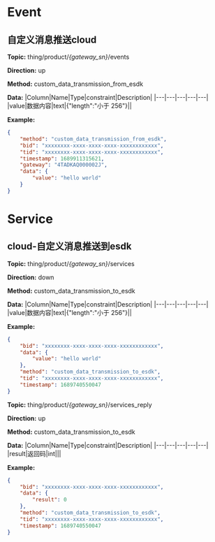 




 # Event

## 自定义消息推送cloud
**Topic:** thing/product/*{gateway_sn}*/events

**Direction:** up

**Method:** custom_data_transmission_from_esdk

**Data:** 
|Column|Name|Type|constraint|Description|
|---|---|---|---|---|
|value|数据内容|text|{&#34;length&#34;:&#34;小于 256&#34;}||

 

**Example:**
```json
{
	"method": "custom_data_transmission_from_esdk",
	"bid": "xxxxxxxx-xxxx-xxxx-xxxx-xxxxxxxxxxxx",
	"tid": "xxxxxxxx-xxxx-xxxx-xxxx-xxxxxxxxxxxx",
	"timestamp": 1689911315621,
	"gateway": "4TADKAQ000002J",
	"data": {
		"value": "hello world"
	}
}
```







 # Service

## cloud-自定义消息推送到esdk



**Topic:** thing/product/*{gateway_sn}*/services

**Direction:** down

**Method:** custom_data_transmission_to_esdk

**Data:**
 |Column|Name|Type|constraint|Description| 
|---|---|---|---|---|
|value|数据内容|text|{&#34;length&#34;:&#34;小于 256&#34;}||

 

**Example:**
```json
{
	"bid": "xxxxxxxx-xxxx-xxxx-xxxx-xxxxxxxxxxxx",
	"data": {
		"value": "hello world"
	},
	"method": "custom_data_transmission_to_esdk",
	"tid": "xxxxxxxx-xxxx-xxxx-xxxx-xxxxxxxxxxxx",
	"timestamp": 1689740550047
}
```



**Topic:** thing/product/*{gateway_sn}*/services_reply

**Direction:** up

**Method:** custom_data_transmission_to_esdk

**Data:**
|Column|Name|Type|constraint|Description|
|---|---|---|---|---|
|result|返回码|int|||

 

**Example:**
```json
{
	"bid": "xxxxxxxx-xxxx-xxxx-xxxx-xxxxxxxxxxxx",
	"data": {
		"result": 0
	},
	"method": "custom_data_transmission_to_esdk",
	"tid": "xxxxxxxx-xxxx-xxxx-xxxx-xxxxxxxxxxxx",
	"timestamp": 1689740550047
}
```






